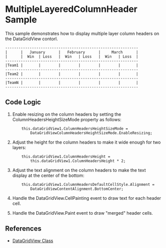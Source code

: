 # MultipleLayeredColumnHeader Sample

This sample demonstrates how to display multiple layer column headers on the 
DataGridView contorl.

```
------------------------------------------------------------
|      |   January      |   February      |     March      |
|      |  Win  | Loss   |  Win   | Loss   |  Win   | Loss  |
------------------------------------------------------------
|Team1 |       |        |        |        |        |       |
------------------------------------------------------------
|Team2 |       |        |        |        |        |       |
------------------------------------------------------------
|TeamN |       |        |        |        |        |       |
------------------------------------------------------------
```

## Code Logic

1. Enable resizing on the column headers by setting the ColumnHeadersHeightSizeMode property as follows:

    ```CSharp
        this.dataGridView1.ColumnHeadersHeightSizeMode =
            DataGridViewColumnHeadersHeightSizeMode.EnableResizing;
    ```

1. Adjust the height for the column headers to make it wide enough for two layers:

    ```CSharp
        this.dataGridView1.ColumnHeadersHeight =
            this.dataGridView1.ColumnHeadersHeight * 2;
    ```

1. Adjust the text alignment on the column headers to make the text display at the center of the bottom:

    ```CSharp    
        this.dataGridView1.ColumnHeadersDefaultCellStyle.Alignment =
            DataGridViewContentAlignment.BottomCenter;
    ```

1. Handle the DataGridView.CellPainting event to draw text for each header cell.

1. Handle the DataGridView.Paint event to draw "merged" header cells.

## References

- [DataGridView Class](https://docs.microsoft.com/dotnet/api/system.windows.forms.datagridview)
